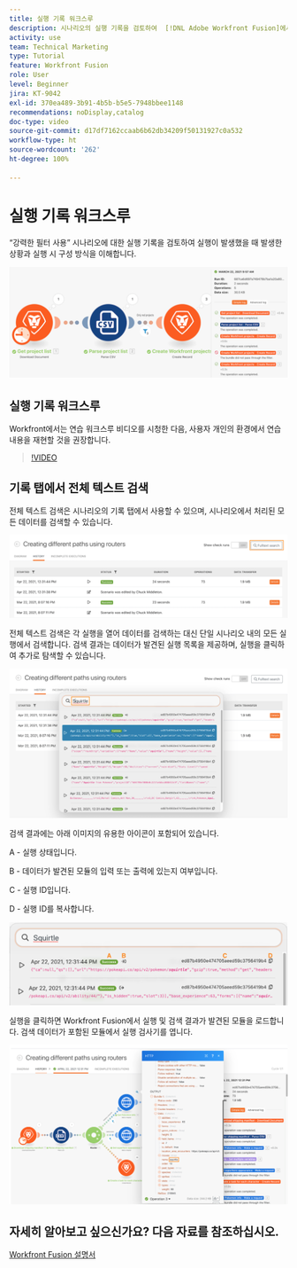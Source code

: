 ```yaml
---
title: 실행 기록 워크스루
description: 시나리오의 실행 기록을 검토하여  [!DNL Adobe Workfront Fusion]에서 발생한 일을 파악하는 방법에 대해 알아봅니다.
activity: use
team: Technical Marketing
type: Tutorial
feature: Workfront Fusion
role: User
level: Beginner
jira: KT-9042
exl-id: 370ea489-3b91-4b5b-b5e5-7948bbee1148
recommendations: noDisplay,catalog
doc-type: video
source-git-commit: d17df7162ccaab6b62db34209f50131927c0a532
workflow-type: ht
source-wordcount: '262'
ht-degree: 100%

---
```


# 실행 기록 워크스루

“강력한 필터 사용” 시나리오에 대한 실행 기록을 검토하여 실행이 발생했을 때 발생한 상황과 실행 시 구성 방식을 이해합니다.

![Fusion 시나리오의 실행 기록 이미지](assets/execution-history-and-scheduling-1.png)

## 실행 기록 워크스루

Workfront에서는 연습 워크스루 비디오를 시청한 다음, 사용자 개인의 환경에서 연습 내용을 재현할 것을 권장합니다.

>[!VIDEO](https://video.tv.adobe.com/v/3417318/?quality=12&learn=on&enablevpops&captions=kor)


## 기록 탭에서 전체 텍스트 검색

전체 텍스트 검색은 시나리오의 기록 탭에서 사용할 수 있으며, 시나리오에서 처리된 모든 데이터를 검색할 수 있습니다.

![실행 기록 검색 이미지](assets/execution-history-and-scheduling-2.png)

전체 텍스트 검색은 각 실행을 열어 데이터를 검색하는 대신 단일 시나리오 내의 모든 실행에서 검색합니다. 검색 결과는 데이터가 발견된 실행 목록을 제공하며, 실행을 클릭하여 추가로 탐색할 수 있습니다.

![실행 기록의 검색 이미지](assets/execution-history-and-scheduling-3.png)

검색 결과에는 아래 이미지의 유용한 아이콘이 포함되어 있습니다.

A - 실행 상태입니다.

B - 데이터가 발견된 모듈의 입력 또는 출력에 있는지 여부입니다.

C - 실행 ID입니다.

D - 실행 ID를 복사합니다.

![실행 기록의 검색 결과 이미지](assets/execution-history-and-scheduling-4.png)

실행을 클릭하면 Workfront Fusion에서 실행 및 검색 결과가 발견된 모듈을 로드합니다. 검색 데이터가 포함된 모듈에서 실행 검사기를 엽니다.

![실행 기록 링크 이미지](assets/execution-history-and-scheduling-5.png)


## 자세히 알아보고 싶으신가요? 다음 자료를 참조하십시오.

[Workfront Fusion 설명서](https://experienceleague.adobe.com/docs/workfront/using/adobe-workfront-fusion/workfront-fusion-2.html?lang=ko-KR)
